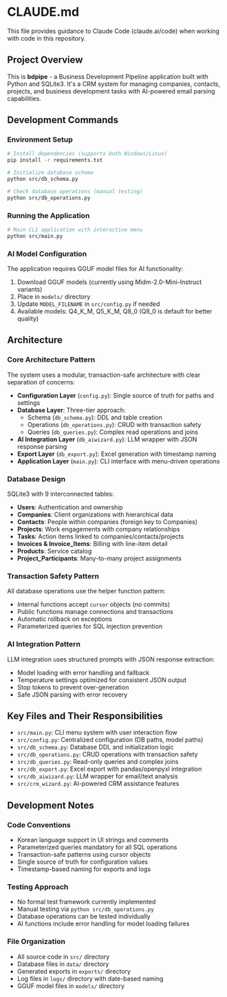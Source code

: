# CLAUDE.md

This file provides guidance to Claude Code (claude.ai/code) when working with code in this repository.

## Project Overview

This is **bdpipe** - a Business Development Pipeline application built with Python and SQLite3. It's a CRM system for managing companies, contacts, projects, and business development tasks with AI-powered email parsing capabilities.

## Development Commands

### Environment Setup
```bash
# Install dependencies (supports both Windows/Linux)
pip install -r requirements.txt

# Initialize database schema
python src/db_schema.py

# Check database operations (manual testing)
python src/db_operations.py
```

### Running the Application
```bash
# Main CLI application with interactive menu
python src/main.py
```

### AI Model Configuration
The application requires GGUF model files for AI functionality:
1. Download GGUF models (currently using Midm-2.0-Mini-Instruct variants)
2. Place in `models/` directory
3. Update `MODEL_FILENAME` in `src/config.py` if needed
4. Available models: Q4_K_M, Q5_K_M, Q8_0 (Q8_0 is default for better quality)

## Architecture

### Core Architecture Pattern
The system uses a modular, transaction-safe architecture with clear separation of concerns:

- **Configuration Layer** (`config.py`): Single source of truth for paths and settings
- **Database Layer**: Three-tier approach:
  - Schema (`db_schema.py`): DDL and table creation
  - Operations (`db_operations.py`): CRUD with transaction safety
  - Queries (`db_queries.py`): Complex read operations and joins
- **AI Integration Layer** (`db_aiwizard.py`): LLM wrapper with JSON response parsing
- **Export Layer** (`db_export.py`): Excel generation with timestamp naming
- **Application Layer** (`main.py`): CLI interface with menu-driven operations

### Database Design
SQLite3 with 9 interconnected tables:
- **Users**: Authentication and ownership
- **Companies**: Client organizations with hierarchical data
- **Contacts**: People within companies (foreign key to Companies)
- **Projects**: Work engagements with company relationships
- **Tasks**: Action items linked to companies/contacts/projects
- **Invoices & Invoice_Items**: Billing with line-item detail
- **Products**: Service catalog
- **Project_Participants**: Many-to-many project assignments

### Transaction Safety Pattern
All database operations use the helper function pattern:
- Internal functions accept `cursor` objects (no commits)
- Public functions manage connections and transactions
- Automatic rollback on exceptions
- Parameterized queries for SQL injection prevention

### AI Integration Pattern
LLM integration uses structured prompts with JSON response extraction:
- Model loading with error handling and fallback
- Temperature settings optimized for consistent JSON output
- Stop tokens to prevent over-generation
- Safe JSON parsing with error recovery

## Key Files and Their Responsibilities

- `src/main.py`: CLI menu system with user interaction flow
- `src/config.py`: Centralized configuration (DB paths, model paths)
- `src/db_schema.py`: Database DDL and initialization logic
- `src/db_operations.py`: CRUD operations with transaction safety
- `src/db_queries.py`: Read-only queries and complex joins
- `src/db_export.py`: Excel export with pandas/openpyxl integration
- `src/db_aiwizard.py`: LLM wrapper for email/text analysis
- `src/crm_wizard.py`: AI-powered CRM assistance features

## Development Notes

### Code Conventions
- Korean language support in UI strings and comments
- Parameterized queries mandatory for all SQL operations
- Transaction-safe patterns using cursor objects
- Single source of truth for configuration values
- Timestamp-based naming for exports and logs

### Testing Approach
- No formal test framework currently implemented
- Manual testing via `python src/db_operations.py`
- Database operations can be tested individually
- AI functions include error handling for model loading failures

### File Organization
- All source code in `src/` directory
- Database files in `data/` directory
- Generated exports in `exports/` directory  
- Log files in `logs/` directory with date-based naming
- GGUF model files in `models/` directory